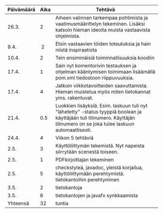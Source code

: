 Päivämäärä | Aika | Tehtävä 
-----------|------|--------
26.3. | 2 | Aiheen valinnan tarkempaa pohtimista ja vaatimusmäärittelyn tekeminen. Lisäksi katsoin hieman ideoita muista vastaavista ohjelmista. 
9.4. | 2| Etsin vastaavien töiden toteutuksia ja hain niistä inspiraatiota 
10.4.|2|Tein ensimmäisiä toiminnallisuuksia koodiin 
17.4. |1|Sain nyt komentorivin testauksen ja ohjelman kääntymisen toimimaan lisäämällä pom.xml tiedostoon riippuvuuksia. 
17.4.|4|Jatkoin viikkotavoitteiden saavuttamista. Hieman muistelua myös miten tietokannat yms. rakentuvat. 
21.4.|0.5|Luokkien lisäyksiä. Esim. laskuun tuli nyt "lähetetty" -status tyyppiä boolean ja käyttäjään tuli tilinumero. Käyttäjän tilinumero on se joka tulee laskuun automaattisesti. 
24.4.|4|Viikon 5 tehtäviä
2.5.|3|Käyttöliittymän tekemistä. Nyt napeista siirrytään scenestä toiseen. 
2.5.|1|PDFkirjoittajan tekeminen
2.5.|5|checkstyleä, javadoc, yleistä korjailua, käyttöliittymään perehtymistä. tietokantoihin perehtyminen
3.5.|2|tietokantoja
3.5.|6|tietokantojen ja javafx synkkaamista
Yhteensä|32|tuntia
